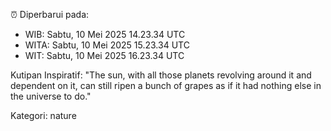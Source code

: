 ⏰ Diperbarui pada:
- WIB: Sabtu, 10 Mei 2025 14.23.34 UTC
- WITA: Sabtu, 10 Mei 2025 15.23.34 UTC
- WIT: Sabtu, 10 Mei 2025 16.23.34 UTC

Kutipan Inspiratif:
"The sun, with all those planets revolving around it and dependent on it, can still ripen a bunch of grapes as if it had nothing else in the universe to do."


Kategori: nature


